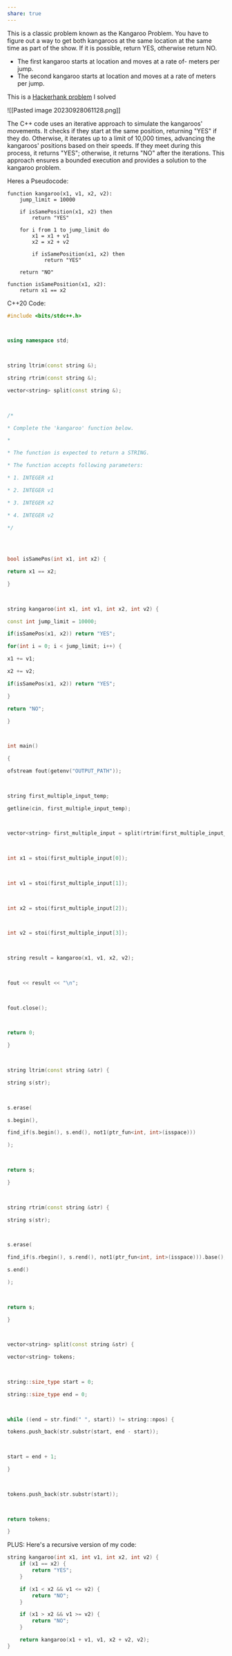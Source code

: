 ```yaml
---
share: true
---
```


This is a classic problem known as the Kangaroo Problem. You have to figure out a way to get both kangaroos at the same location at the same time as part of the show. If it is possible, return YES, otherwise return NO.


- The first kangaroo starts at location and moves at a rate of- meters per jump.
- The second kangaroo starts at location
  and moves at a rate of meters per jump.

This is a [Hackerhank problem](https://www.hackerrank.com/challenges/kangaroo/problem?isFullScreen=true) I solved


![[Pasted image 20230928061128.png]]


The C++ code uses an iterative approach to simulate the kangaroos' movements. It checks if they start at the same position, returning "YES" if they do. Otherwise, it iterates up to a limit of 10,000 times, advancing the kangaroos' positions based on their speeds. If they meet during this process, it returns "YES"; otherwise, it returns "NO" after the iterations. This approach ensures a bounded execution and provides a solution to the kangaroo problem.

Heres a Pseudocode:
```
function kangaroo(x1, v1, x2, v2):
    jump_limit = 10000
    
    if isSamePosition(x1, x2) then
        return "YES"

    for i from 1 to jump_limit do
        x1 = x1 + v1
        x2 = x2 + v2

        if isSamePosition(x1, x2) then
            return "YES"

    return "NO"
    
function isSamePosition(x1, x2):
    return x1 == x2

```

C++20 Code:
```cpp
#include <bits/stdc++.h>

  

using namespace std;

  

string ltrim(const string &);

string rtrim(const string &);

vector<string> split(const string &);

  

/*

* Complete the 'kangaroo' function below.

*

* The function is expected to return a STRING.

* The function accepts following parameters:

* 1. INTEGER x1

* 2. INTEGER v1

* 3. INTEGER x2

* 4. INTEGER v2

*/

  
  

bool isSamePos(int x1, int x2) {

return x1 == x2;

}

  

string kangaroo(int x1, int v1, int x2, int v2) {

const int jump_limit = 10000;

if(isSamePos(x1, x2)) return "YES";

for(int i = 0; i < jump_limit; i++) {

x1 += v1;

x2 += v2;

if(isSamePos(x1, x2)) return "YES";

}

return "NO";

}

  

int main()

{

ofstream fout(getenv("OUTPUT_PATH"));

  

string first_multiple_input_temp;

getline(cin, first_multiple_input_temp);

  

vector<string> first_multiple_input = split(rtrim(first_multiple_input_temp));

  

int x1 = stoi(first_multiple_input[0]);

  

int v1 = stoi(first_multiple_input[1]);

  

int x2 = stoi(first_multiple_input[2]);

  

int v2 = stoi(first_multiple_input[3]);

  

string result = kangaroo(x1, v1, x2, v2);

  

fout << result << "\n";

  

fout.close();

  

return 0;

}

  

string ltrim(const string &str) {

string s(str);

  

s.erase(

s.begin(),

find_if(s.begin(), s.end(), not1(ptr_fun<int, int>(isspace)))

);

  

return s;

}

  

string rtrim(const string &str) {

string s(str);

  

s.erase(

find_if(s.rbegin(), s.rend(), not1(ptr_fun<int, int>(isspace))).base(),

s.end()

);

  

return s;

}

  

vector<string> split(const string &str) {

vector<string> tokens;

  

string::size_type start = 0;

string::size_type end = 0;

  

while ((end = str.find(" ", start)) != string::npos) {

tokens.push_back(str.substr(start, end - start));

  

start = end + 1;

}

  

tokens.push_back(str.substr(start));

  

return tokens;

}
```


PLUS: Here's a recursive version of my code:


```cpp
string kangaroo(int x1, int v1, int x2, int v2) {
    if (x1 == x2) {
        return "YES";
    }

    if (x1 < x2 && v1 <= v2) {
        return "NO";
    }

    if (x1 > x2 && v1 >= v2) {
        return "NO";
    }

    return kangaroo(x1 + v1, v1, x2 + v2, v2);
}

```